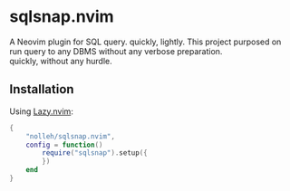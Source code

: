 # sqlsnap.nvim

A Neovim plugin for SQL query. quickly, lightly.
This project purposed on run query to any DBMS without any verbose preparation.  
quickly, without any hurdle.

## Installation

Using [Lazy.nvim](https://github.com/folke/lazy.nvim):

```lua
{
    "nolleh/sqlsnap.nvim",
    config = function()
        require("sqlsnap").setup({
        })
    end
}
```
